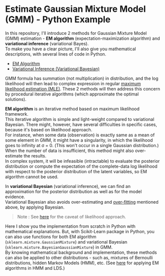 # Estimate Gaussian Mixture Model (GMM) - Python Example

In this repository, I'll introduce 2 methods for Gaussian Mixture Model (GMM) estimation - **EM algorithm** (expectation-maximization algorithm) and **variational inference** (variational Bayes).<br>
To make you have a clear picture, I'll also give you mathematical descriptions, with several lines of code in Python.

- [EM Algorithm](./01-gmm-em-algorithm.ipynb)
- [Variational Inference (Variational Bayesian)](02-gmm-variational-inference.ipynb)

GMM formula has summation (not multiplication) in distribution, and the log likelihood will then lead to complex expression in regular [maximum likelihood estimation (MLE)](https://tsmatz.wordpress.com/2017/08/30/regression-in-machine-learning-math-for-beginners/). These 2 methods will then address this concern by procedural iterative algorithms (which approximate the optimal solutions).

**EM algorithm** is an iterative method based on maximum likelihood framework.<br>
This iterative algorithm is simple and light-weight compared to variational Bayesian. There might, however, have several difficulties in specific cases, because it's based on likelihood approach.<br>
For instance, when some data (observation) is exactly same as a mean of some element in GMM, it might have a singularity, in which the likelihood goes to infinity at &sigma; = 0. (This won't occur in a single Gaussian distribution.)<br>
When the number of data is insufficient, this method might also over-estimate the results.<br>
In complex system, it will be infeasible (intractable) to evaluate the posterior distribution or compute the expectation of the complete-data log likelihood with respect to the posterior distribution of the latent variables, so EM algorithm cannot be used.

In **variational Bayesian** (variational inference), we can find an approximation for the posterior distribution as well as for the model evidence.<br>
Variational Bayesian also avoids over-estimating and [over-fitting](https://tsmatz.wordpress.com/2017/09/13/overfitting-for-regression-and-deep-learning/) mentioned above, by applying Bayesian.

> Note : See [here](https://tsmatz.wordpress.com/2017/08/30/regression-in-machine-learning-math-for-beginners/) for the caveat of likelihood approach.

Here I show you the implementation from scratch in Python with mathematical explanations. But, with Scikit-Learn package in Python, you can also use functions for both EM algorithm (```sklearn.mixture.GaussianMixture```) and variational Bayesian (```sklearn.mixture.BayesianGaussianMixture```) in GMM.<br>
By knowing mathematical background and implementation, these methods can also be applied to other distributions - such as, mixtures of Bernoulli distributions, hidden Markov Models (HMM), etc. (See [here](https://github.com/tsmatz/hmm-lds-em-algorithm) for applying EM algorithms in HMM and LDS.)
